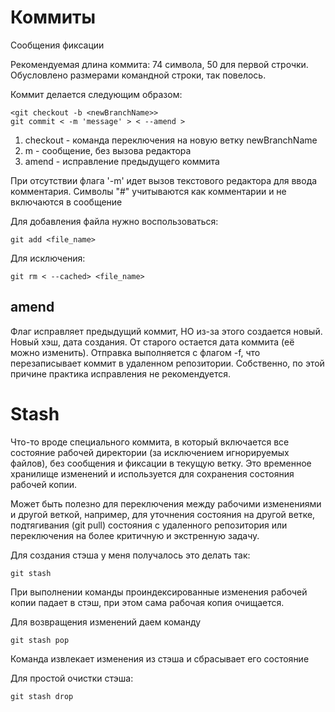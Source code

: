 # Коммиты 

Сообщения фиксации

Рекомендуемая длина коммита: 74 символа, 50 для первой строчки. Обусловлено размерами
командной строки, так повелось.

Коммит делается следующим образом:

```
<git checkout -b <newBranchName>>
git commit < -m 'message' > < --amend >
```

1. checkout - команда переключения на новую ветку newBranchName
2. m - сообщение, без вызова редактора
3. amend - исправление предыдущего коммита

При отсутствии флага '-m' идет вызов текстового редактора для ввода комментария.
Символы "#" учитываются как комментарии и не включаются в сообщение

Для добавления файла нужно воспользоваться:

```
git add <file_name>
```

Для исключения:

```
git rm < --cached> <file_name>
```

## amend

Флаг исправляет предыдущий коммит, НО из-за этого создается новый. Новый хэш, дата
создания. От старого остается дата коммита (её можно изменить). Отправка выполняется с
флагом -f, что перезаписывает коммит в удаленном репозитории. Собственно, по этой
причине практика исправления не рекомендуется.

# Stash

Что-то вроде специального коммита, в который включается все состояние рабочей директории (за исключением игнорируемых файлов), без сообщения и фиксации в текущую ветку. Это временное хранилище изменений и используется для сохранения состояния рабочей копии.

Может быть полезно для переключения между рабочими изменениями и другой веткой, например, для уточнения состояния на другой ветке, подтягивания (git pull) состояния с удаленного репозитория или переключения на более критичную и экстренную задачу.

Для создания стэша у меня получалось это делать так:

```
git stash
```

При выполнении команды проиндексированные изменения рабочей копии падает в стэш, при этом сама рабочая копия очищается.

Для возвращения изменений даем команду

```
git stash pop
```

Команда извлекает изменения из стэша и сбрасывает его состояние

Для простой очистки стэша:

```
git stash drop
```
